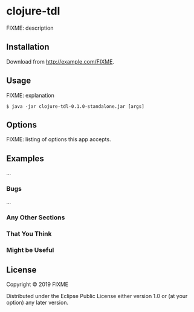 # clojure-tdl

FIXME: description

## Installation

Download from http://example.com/FIXME.

## Usage

FIXME: explanation

    $ java -jar clojure-tdl-0.1.0-standalone.jar [args]

## Options

FIXME: listing of options this app accepts.

## Examples

...

### Bugs

...

### Any Other Sections
### That You Think
### Might be Useful

## License

Copyright © 2019 FIXME

Distributed under the Eclipse Public License either version 1.0 or (at
your option) any later version.
